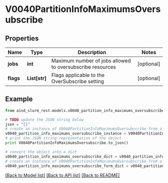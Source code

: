 # V0040PartitionInfoMaximumsOversubscribe


## Properties

Name | Type | Description | Notes
------------ | ------------- | ------------- | -------------
**jobs** | **int** | Maximum number of jobs allowed to oversubscribe resources | [optional] 
**flags** | **List[str]** | Flags applicable to the OverSubscribe setting | [optional] 

## Example

```python
from aind_slurm_rest.models.v0040_partition_info_maximums_oversubscribe import V0040PartitionInfoMaximumsOversubscribe

# TODO update the JSON string below
json = "{}"
# create an instance of V0040PartitionInfoMaximumsOversubscribe from a JSON string
v0040_partition_info_maximums_oversubscribe_instance = V0040PartitionInfoMaximumsOversubscribe.from_json(json)
# print the JSON string representation of the object
print V0040PartitionInfoMaximumsOversubscribe.to_json()

# convert the object into a dict
v0040_partition_info_maximums_oversubscribe_dict = v0040_partition_info_maximums_oversubscribe_instance.to_dict()
# create an instance of V0040PartitionInfoMaximumsOversubscribe from a dict
v0040_partition_info_maximums_oversubscribe_form_dict = v0040_partition_info_maximums_oversubscribe.from_dict(v0040_partition_info_maximums_oversubscribe_dict)
```
[[Back to Model list]](../README.md#documentation-for-models) [[Back to API list]](../README.md#documentation-for-api-endpoints) [[Back to README]](../README.md)


